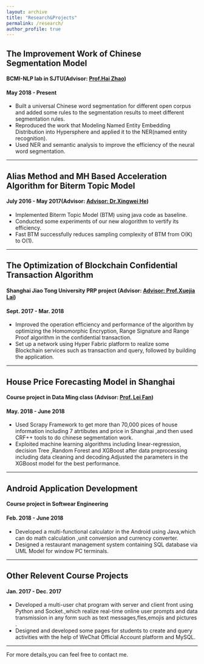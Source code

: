 ```yaml
---
layout: archive
title: "Research&Projects"
permalink: /research/
author_profile: true
---
```



## The Improvement Work of Chinese Segmentation Model
#### BCMI-NLP lab in SJTU(Advisor: [Prof.Hai Zhao](http://bcmi.sjtu.edu.cn/~zhaohai))       
#### May 2018 - Present
* Built a universal Chinese word segmentation for different open corpus and added some rules to the
segmentation results to meet different segmentation rules.
* Reproduced the work that Modeling Named Entity Embedding Distribution into Hypersphere and
applied it to the NER(named entity recognition).
* Used NER and semantic analysis to improve the efficiency of the neural word segmentation.

- - - -    

## Alias Method and MH Based Acceleration Algorithm for Biterm Topic Model
#### July 2016 - May 2017(Advisor: [Advisor: Dr.Xingwei He](http://bcmi.sjtu.edu.cn/~zhaohai))
* Implemented Biterm Topic Model (BTM) using java code as baseline.
* Conducted some experiments of our new alogorithm to vertify its efficiency.
* Fast BTM successfully reduces sampling complexity of BTM from O(K) to O(1).    

- - - -    
## The Optimization of Blockchain Confidential Transaction Algorithm
#### Shanghai Jiao Tong University PRP project  (Advisor: [Advisor: Prof.Xuejia Lai](https://scholar.google.com/citations?user=B67-NyQAAAAJ&hl=zh-CN))
#### Sept. 2017 - Mar. 2018 
* Improved the operation efficiency and performance of the algorithm by optimizing the Homomorphic
Encryption, Range Signature and Range Proof algorithm in the confidential transaction.
* Set up a network using Hyper Fabric platform to realize some Blockchain services such as transaction
and query, followed by building the application.

- - - -

## House Price Forecasting Model in Shanghai
#### Course project in Data Ming class (Advisor: [Prof. Lei Fan](http://infosec.sjtu.edu.cn/index.php?m=article&f=view&id=155))   
#### May. 2018 - June 2018
* Used Scrapy Framework to get more than 70,000 pices of house information including 7 atrtibutes and
price in Shanghai ,and then used CRF++ tools to do chinese segmentation work.
* Exploited machine learning algorithms including linear-regression, decision Tree ,Random Forest and
XGBoost after data preprocessing including data cleaning and decoding.Adjusted the parameters in
the XGBoost model for the best performance.

- - - -

## Android Application Development
#### Course project in Softwear Engineering  
#### Feb. 2018 - June 2018
* Developed a multi-functional calculator in the Android using Java,which can do math calculation ,unit
conversion and currency converter.
* Designed a restaurant management system containing SQL database via UML Model for window PC
terminals. 

- - - -

## Other Relevent Course Projects
#### Jan. 2017 - Dec. 2017
* Developed a multi-user chat program with server and client front using Python and Socket.,which realize
real-time online user prompts and data transmission in any form such as text messages,fles,emojis and
pictures .
* Designed and developed some pages for students to create and query activities with the help of WeChat
Official Account platform and MySQL.   
- - - -    

For more details,you can feel free to contact me.

